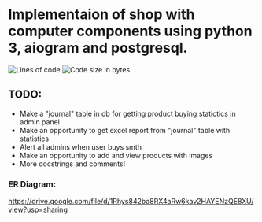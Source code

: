 # Implementaion of shop with computer components using python 3, aiogram and postgresql.

![Lines of code](https://aschey.tech/tokei/github/lastochka364/compyshop) ![Code size in bytes](https://img.shields.io/github/languages/code-size/lastochka364/compyshop)


## TODO:
- Make a "journal" table in db for getting product buying statictics in admin panel
- Make an opportunity to get excel report from "journal" table with statistics
- Alert all admins when user buys smth
- Make an opportunity to add and view products with images
- More docstrings and comments!


### ER Diagram:

https://drive.google.com/file/d/1Rhys842ba8RX4aRw6kav2HAYENzQE8XU/view?usp=sharing


